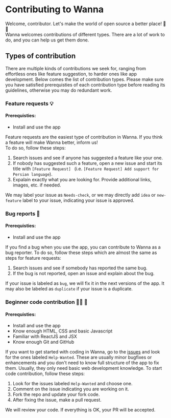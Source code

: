 # Contributing to Wanna

Welcome, contributor. Let's make the world of open source a better place! :rocket: :rocket:  
Wanna welcomes contributions of different types. There are a lot of work to do, and you can help us get them done.  

## Types of contribution
There are multiple kinds of contributions we seek for, ranging from effortless ones like feature suggestion, to harder ones like
app development. Below comes the list of contribution types. Please make sure you have satisfied prerequisties of each contribution type before reading its guidelines, otherwise you may do redundant work.  

### Feature requests 💡
#### Prerequisties: 
* Install and use the app

Feature requests are the easiest type of contribution in Wanna. If you think a feature will make Wanna better, inform us!  
To do so, follow these steps:  
1. Search issues and see if anyone has suggested a feature like your one.
2. If nobody has suggested such a feature, open a new issue and start its title with `[Feature Request] ` (i.e. `[Feature Request] Add support for Persian language`).
3. Expalain exactly what you are looking for. Provide additional links, images, etc. if needed.

We may label your issue as `Needs-check`, or we may directly add `idea` or `new-feature` label to your issue, indicating your issue is approved.

### Bug reports 🐞
#### Prerequisties: 
* Install and use the app

If you find a bug when you use the app, you can contribute to Wanna as a bug reporter. To do so, follow these steps which are almost the same as steps for feature requests:
1. Search issues and see if somebody has reported the same bug.
2. If the bug is not reported, open an issue and explain about the bug.

If your issue is labeled as `bug`, we will fix it in the next versions of the app. It may also be labeled as `duplicate` if your issue is a duplicate.

### Beginner code contribution 👨‍💻 🍼
#### Prerequisties:
* Install and use the app
* Know enough HTML, CSS and basic Javascript
* Familiar with ReactJS and JSX
* Know enough Git and GitHub

If you want to get started with coding in Wanna, go to the [issues](https://github.com/mkermani144/wanna/issues) and look for the ones labeled `Help-Wanted`. These are usually minor bugfixes or enhancements and you don't need to know full structure of the app to fix them. Usually, they only need basic web development knowledge. To start code contribution, follow these steps:
1. Look for the issues labeled `Help-Wanted` and choose one.
2. Comment on the issue indicating you are working on it.
3. Fork the repo and update your fork code.
4. After fixing the issue, make a pull request.

We will review your code. If everything is OK, your PR will be accepted.
